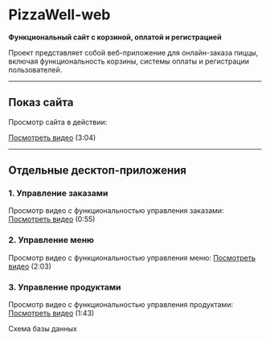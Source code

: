 # PizzaWell-web

**Функциональный сайт с корзиной, оплатой и регистрацией**

Проект представляет собой веб-приложение для онлайн-заказа пиццы, включая функциональность корзины, системы оплаты и регистрации пользователей.

---

## Показ сайта

Просмотр сайта в действии:

[Посмотреть видео](https://disk.yandex.ru/i/6-AG-L2fjfOwHw) (3:04)

---

## Отдельные десктоп-приложения

### 1. **Управление заказами**
Просмотр видео с функциональностью управления заказами:
[Посмотреть видео](https://disk.yandex.ru/i/SDGLDIDpip7U3A) (0:55)

### 2. **Управление меню**
Просмотр видео с функциональностью управления меню:
[Посмотреть видео](https://disk.yandex.ru/i/EO_EDQpB9SgKmA) (2:03)

### 3. **Управление продуктами**
Просмотр видео с функциональностью управления продуктами:
[Посмотреть видео](https://disk.yandex.ru/i/pXOZf0n9nOawPQ) (1:43)


Схема базы данных



